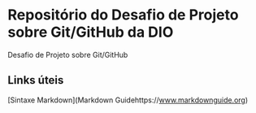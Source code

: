 # Repositório do Desafio de Projeto sobre Git/GitHub da DIO
Desafio de Projeto sobre Git/GitHub


## Links úteis
[Sintaxe Markdown](Markdown Guidehttps://www.markdownguide.org)
